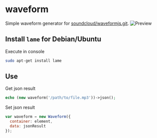 # waveform
Simple waveform generator for [soundcloud/waveformjs.git](https://github.com/soundcloud/waveformjs.git).
![Preview](https://oxmix.net/storage/e/1a/56dfe9057900b.png)

## Install `lame` for Debian/Ubuntu
Execute in console
```bash
sudo apt-get install lame
```

## Use
Get json result
```php
echo (new waveform('/path/to/file.mp3'))->json();
```
Set json result
```js
var waveform = new Waveform({
  container: element,
  data: jsonResult
});
```
